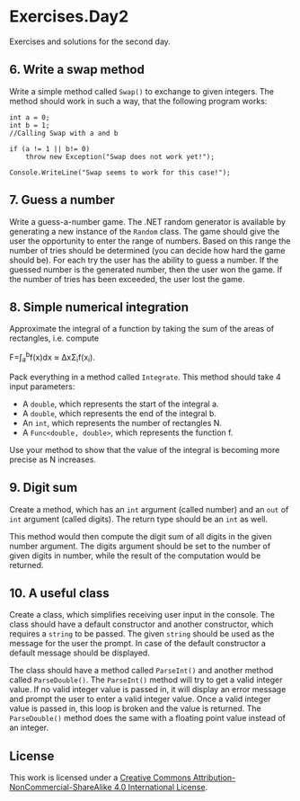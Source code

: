 # Exercises.Day2

Exercises and solutions for the second day.

## 6. Write a swap method

Write a simple method called `Swap()` to exchange to given integers. The method should work in such a way, that the following program works:

    int a = 0;
    int b = 1;
    //Calling Swap with a and b

    if (a != 1 || b!= 0)
    	throw new Exception("Swap does not work yet!");

    Console.WriteLine("Swap seems to work for this case!");

## 7. Guess a number

Write a guess-a-number game. The .NET random generator is available by generating a new instance of the `Random` class. The game should give the user the opportunity to enter the range of numbers. Based on this range the number of tries should be determined (you can decide how hard the game should be). For each try the user has the ability to guess a number. If the guessed number is the generated number, then the user won the game. If the number of tries has been exceeded, the user lost the game.

## 8. Simple numerical integration

Approximate the integral of a function by taking the sum of the areas of rectangles, i.e. compute

F=&int;<sub>a</sub><sup>b</sup>f(x)dx &asymp; &Delta;x&Sigma;<sub>i</sub>f(x<sub>i</sub>).

Pack everything in a method called `Integrate`. This method should take 4 input parameters:

* A `double`, which represents the start of the integral a.
* A `double`, which represents the end of the integral b.
* An `int`, which represents the number of rectangles N.
* A `Func<double, double>`, which represents the function f.

Use your method to show that the value of the integral is becoming more precise as N increases.

## 9. Digit sum

Create a method, which has an `int` argument (called number) and an `out` of `int` argument (called digits). The return type should be an `int` as well.

This method would then compute the digit sum of all digits in the given number argument. The digits argument should be set to the number of given digits in number, while the result of the computation would be returned.

## 10. A useful class

Create a class, which simplifies receiving user input in the console. The class should have a default constructor and another constructor, which requires a `string` to be passed. The given `string` should be used as the message for the user the prompt. In case of the default constructor a default message should be displayed.

The class should have a method called `ParseInt()` and another method called `ParseDouble()`. The `ParseInt()` method will try to get a valid integer value. If no valid integer value is passed in, it will display an error message and prompt the user to enter a valid integer value. Once a valid integer value is passed in, this loop is broken and the value is returned. The `ParseDouble()` method does the same with a floating point value instead of an integer.

## License
This work is licensed under a [Creative Commons Attribution-NonCommercial-ShareAlike 4.0 International License](http://creativecommons.org/licenses/by-nc-sa/4.0/).
